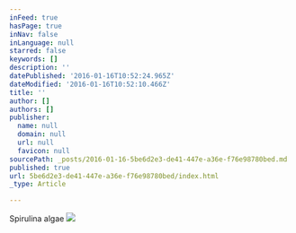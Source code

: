 ```yaml
---
inFeed: true
hasPage: true
inNav: false
inLanguage: null
starred: false
keywords: []
description: ''
datePublished: '2016-01-16T10:52:24.965Z'
dateModified: '2016-01-16T10:52:10.466Z'
title: ''
author: []
authors: []
publisher:
  name: null
  domain: null
  url: null
  favicon: null
sourcePath: _posts/2016-01-16-5be6d2e3-de41-447e-a36e-f76e98780bed.md
published: true
url: 5be6d2e3-de41-447e-a36e-f76e98780bed/index.html
_type: Article

---
```

Spirulina algae
![](https://the-grid-user-content.s3-us-west-2.amazonaws.com/df7f48d6-ab0e-4831-b288-a1854b919724.jpg)